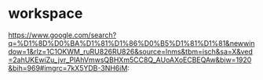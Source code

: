# workspace

https://www.google.com/search?q=%D1%8D%D0%BA%D1%81%D1%86%D0%B5%D1%81%D1%81&newwindow=1&rlz=1C1OKWM_ruRU826RU826&source=lnms&tbm=isch&sa=X&ved=2ahUKEwiZu_jvr_PlAhVmwsQBHXm5CC8Q_AUoAXoECBEQAw&biw=1920&bih=969#imgrc=7kX5YDB-3NH6iM:

